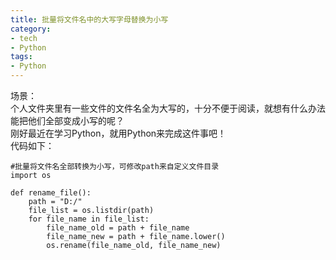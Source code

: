 ```yaml
---
title: 批量将文件名中的大写字母替换为小写
category:
- tech
- Python
tags:
- Python
---
```


场景：  
个人文件夹里有一些文件的文件名全为大写的，十分不便于阅读，就想有什么办法能把他们全部变成小写的呢？  
刚好最近在学习Python，就用Python来完成这件事吧！  
代码如下：  

    #批量将文件名全部转换为小写，可修改path来自定义文件目录
    import os
    
    def rename_file():
        path = "D:/"
        file_list = os.listdir(path)
        for file_name in file_list:
            file_name_old = path + file_name
            file_name_new = path + file_name.lower()
            os.rename(file_name_old, file_name_new)

